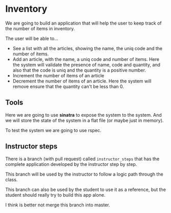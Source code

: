 # Inventory

We are going to build an application that will help the user to keep
track of the number of items in inventory.

The user will be able to...

* See a list with all the articles, showing the name, the uniq code and
  the number of items.
* Add an article, with the name, a uniq code and number of items. Here
  the system will validate the presence of name, code and quantity, and
  also that the code is uniq and the quantity is a positive number.
* Increment the number of items of an article
* Decrement the number of items of an article. Here the system will
  remove ensure that the quantity can't be less than 0.

## Tools

Here we are going to use **sinatra** to expose the system to the system.
And we will store the state of the system in a flat file (or maybe just
in memory).

To test the system we are going to use rspec.

## Instructor steps

There is a branch (with pull request) called `instructor_steps` that has
the complete application developed by the instructor step by step.

This branch will be used by the instructor to follow a logic path
through the class.

This branch can also be used by the student to use it as a reference,
but the student should really try to build this app alone.

I think is better not merge this branch into master.
